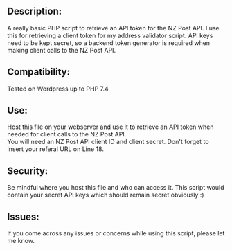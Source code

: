 <h2>Description:</h2>  

A really basic PHP script to retrieve an API token for the NZ Post API. I use this for retrieving a client token for my address validator script.
API keys need to be kept secret, so a backend token generator is required when making client calls to the NZ Post API.
<h2>Compatibility:</h2>  

Tested on Wordpress up to PHP 7.4

<h2>Use:</h2>  

Host this file on your webserver and use it to retrieve an API token when needed for client calls to the NZ Post API.  
You will need an NZ Post API client ID and client secret. Don't forget to insert your referal URL on Line 18.

<h2>Security:</h2>  

Be mindful where you host this file and who can access it. This script would contain your secret API keys which should remain secret obviously :)

<h2>Issues:</h2>  

If you come across any issues or concerns while using this script, please let me know.
